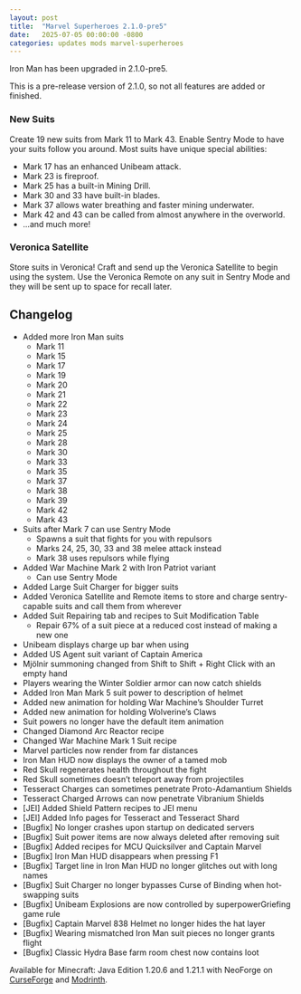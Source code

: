 ```yaml
---
layout: post
title:  "Marvel Superheroes 2.1.0-pre5"
date:   2025-07-05 00:00:00 -0800
categories: updates mods marvel-superheroes
---
```

Iron Man has been upgraded in 2.1.0-pre5.

This is a pre-release version of 2.1.0, so not all features are added or finished.

### New Suits
Create 19 new suits from Mark 11 to Mark 43. Enable Sentry Mode to have your suits follow you around. Most suits have unique special abilities:
- Mark 17 has an enhanced Unibeam attack.
- Mark 23 is fireproof.
- Mark 25 has a built-in Mining Drill.
- Mark 30 and 33 have built-in blades.
- Mark 37 allows water breathing and faster mining underwater.
- Mark 42 and 43 can be called from almost anywhere in the overworld.
- ...and much more!

### Veronica Satellite
Store suits in Veronica! Craft and send up the Veronica Satellite to begin using the system. Use the Veronica Remote on any suit in Sentry Mode and they will be sent up to space for recall later.

## Changelog
- Added more Iron Man suits
  - Mark 11
  - Mark 15
  - Mark 17
  - Mark 19
  - Mark 20
  - Mark 21
  - Mark 22
  - Mark 23
  - Mark 24
  - Mark 25
  - Mark 28
  - Mark 30
  - Mark 33
  - Mark 35
  - Mark 37
  - Mark 38
  - Mark 39
  - Mark 42
  - Mark 43
- Suits after Mark 7 can use Sentry Mode
  - Spawns a suit that fights for you with repulsors
  - Marks 24, 25, 30, 33 and 38 melee attack instead
  - Mark 38 uses repulsors while flying
- Added War Machine Mark 2 with Iron Patriot variant
  - Can use Sentry Mode
- Added Large Suit Charger for bigger suits
- Added Veronica Satellite and Remote items to store and charge sentry-capable suits and call them from wherever
- Added Suit Repairing tab and recipes to Suit Modification Table
  - Repair 67% of a suit piece at a reduced cost instead of making a new one
- Unibeam displays charge up bar when using
- Added US Agent suit variant of Captain America
- Mjölnir summoning changed from Shift to Shift + Right Click with an empty hand
- Players wearing the Winter Soldier armor can now catch shields
- Added Iron Man Mark 5 suit power to description of helmet
- Added new animation for holding War Machine’s Shoulder Turret
- Added new animation for holding Wolverine’s Claws
- Suit powers no longer have the default item animation
- Changed Diamond Arc Reactor recipe
- Changed War Machine Mark 1 Suit recipe
- Marvel particles now render from far distances
- Iron Man HUD now displays the owner of a tamed mob
- Red Skull regenerates health throughout the fight
- Red Skull sometimes doesn’t teleport away from projectiles
- Tesseract Charges can sometimes penetrate Proto-Adamantium Shields
- Tesseract Charged Arrows can now penetrate Vibranium Shields
- [JEI] Added Shield Pattern recipes to JEI menu
- [JEI] Added Info pages for Tesseract and Tesseract Shard
- [Bugfix] No longer crashes upon startup on dedicated servers
- [Bugfix] Suit power items are now always deleted after removing suit
- [Bugfix] Added recipes for MCU Quicksilver and Captain Marvel
- [Bugfix] Iron Man HUD disappears when pressing F1
- [Bugfix] Target line in Iron Man HUD no longer glitches out with long names
- [Bugfix] Suit Charger no longer bypasses Curse of Binding when hot-swapping suits
- [Bugfix] Unibeam Explosions are now controlled by superpowerGriefing game rule
- [Bugfix] Captain Marvel 838 Helmet no longer hides the hat layer
- [Bugfix] Wearing mismatched Iron Man suit pieces no longer grants flight
- [Bugfix] Classic Hydra Base farm room chest now contains loot


Available for Minecraft: Java Edition 1.20.6 and 1.21.1 with NeoForge on [CurseForge](https://www.curseforge.com/minecraft/mc-mods/marvel-superheroes) and [Modrinth](https://modrinth.com/mod/marvel-superheroes).
